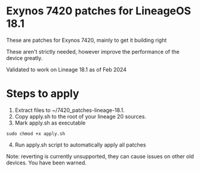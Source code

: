 # Exynos 7420 patches for LineageOS 18.1
These are patches for Exynos 7420, mainly to get it building right

These aren't strictly needed, however improve the performance of the device greatly.

Validated to work on Lineage 18.1 as of Feb 2024

# Steps to apply
1. Extract files to ~/7420_patches-lineage-18.1. 
2. Copy apply.sh to the root of your lineage 20 sources.
3. Mark apply.sh as executable
```
sudo chmod +x apply.sh
```
4. Run apply.sh script to automatically apply all patches

Note: reverting is currently unsupported, they can cause issues on other old devices. You have been warned. 
